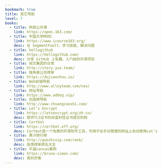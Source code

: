 ```yaml
---
bookmark: true
title: 其它导航
level: 7
books:
  - title: 网易公开课
    link: https://open.163.com/
  - title: 中国大学MOOC
    link: https://www.icourse163.org/
    desc: 在 SegmentFault，学习技能、解决问题
  - title: hellogithub
    link: https://hellogithub.com/
    desc: 分享 GitHub 上有趣、入门级的开源项目
  - title: 阅文集团的日常
    link: http://story.yux.team/
  - title: 独角兽公司榜单
    link: https://dujiaoshou.io/
  - title: Web前端导航
    link: http://www.alloyteam.com/nav/
  - title: 网址导航
    link: https://www.addog.vip/
  - title: 创造狮导航
    link: http://www.chuangzaoshi.com/
  - title: Let’s Encrypt
    link: https://letsencrypt.org/zh-cn/
    desc: 提供TLS证书的非盈利性证书提交机构
  - title: Certbot
    link: https://certbot.eff.org/
    desc: Certbot是一个免费的开源软件工具，可用于在手动管理的网站上自动使用Let's Encrypt证书来启用HTTPS
  - title: 果汁排行榜
    link: http://guozhivip.com/rank/
    desc: 各类榜单排名大全
  - title: 牛逼canvas案例
    link: https://bruno-simon.com/
    desc: 真的厉害
---
```

